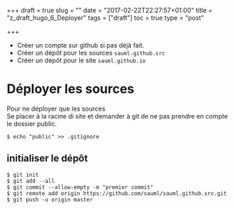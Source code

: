 +++
draft = true
slug = ""
date = "2017-02-22T22:27:57+01:00"
title = "z_draft_hugo_6_Deployer"
tags = ["draft"]
toc = true
type = "post"

+++

- Créer un compte sur github si pas déjà fait.  
- Créer un dépôt pour les sources `sauml.github.src`  
- Créer un dépôt pour le site `sauml.github.io`

# Déployer les sources
Pour ne déployer que les sources  
Se placer à la racine di site et demander à git de ne pas prendre en compte le dossier public.
```
$ echo "public" >> .gitignore

```

## initialiser le dépôt
```
$ git init
$ git add --all
$ git commit --allow-empty -m "premier commit"
$ git remote add origin https://github.com/sauml/sauml.github.src.git
$ git push -u origin master
```
